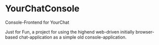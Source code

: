 YourChatConsole
===============

Console-Frontend for YourChat

Just for Fun, a project for using the highend web-driven initially browser-based chat-application as a simple old console-application.
